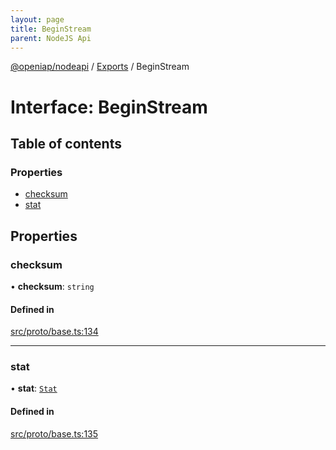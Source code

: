 ```yaml
---
layout: page
title: BeginStream
parent: NodeJS Api
---
```

[@openiap/nodeapi](../README.md) / [Exports](../modules.md) / BeginStream

# Interface: BeginStream

## Table of contents

### Properties

- [checksum](BeginStream.md#checksum)
- [stat](BeginStream.md#stat)

## Properties

### checksum

• **checksum**: `string`

#### Defined in

[src/proto/base.ts:134](https://github.com/openiap/nodeapi/blob/a6b5438/src/proto/base.ts#L134)

___

### stat

• **stat**: [`Stat`](../modules.md#stat)

#### Defined in

[src/proto/base.ts:135](https://github.com/openiap/nodeapi/blob/a6b5438/src/proto/base.ts#L135)
